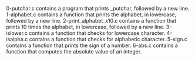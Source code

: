 0-putchar.c contains a program that prints _putchar, followed by a new line.
1-alphabet.c contains a function that prints the alphabet, in lowercase, followed by a new line.
2-print_alphabet_x10.c contains  a function that prints 10 times the alphabet, in lowercase, followed by a new line.
3-islower.c contains a function that checks for lowercase character.
4-isalpha.c contains  a function that checks for alphabetic character.
5-sign.c contains a function that prints the sign of a number.
6-abs.c contains a function that computes the absolute value of an integer.
